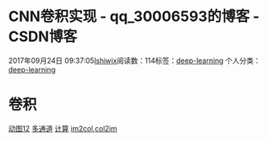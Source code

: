 # CNN卷积实现 - qq_30006593的博客 - CSDN博客





2017年09月24日 09:37:05[lshiwjx](https://me.csdn.net/qq_30006593)阅读数：114标签：[deep-learning](https://so.csdn.net/so/search/s.do?q=deep-learning&t=blog)
个人分类：[deep-learning](https://blog.csdn.net/qq_30006593/article/category/7134691)









# 卷积

[动图12](http://blog.csdn.net/liyuan123zhouhui/article/details/60139790)
[多通道](http://cs231n.github.io/convolutional-networks/#comp)
[计算](http://www.datakit.cn/blog/2016/03/23/bp_cnn.html)
[im2col,col2im](http://www.datakit.cn/blog/2016/03/23/bp_cnn.html)



